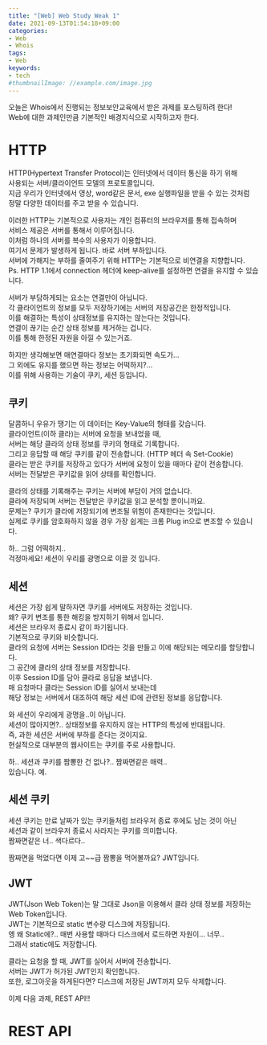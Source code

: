```yaml
---
title: "[Web] Web Study Weak 1"
date: 2021-09-13T01:54:18+09:00
categories:
- Web
- Whois
tags:
- Web
keywords:
- tech
#thumbnailImage: //example.com/image.jpg
---
```


<!--more-->

오늘은 Whois에서 진행되는 정보보안교육에서 받은 과제를 포스팅하려 한다!  
Web에 대한 과제인만큼 기본적인 배경지식으로 시작하고자 한다.  

# HTTP
HTTP(Hypertext Transfer Protocol)는 인터넷에서 데이터 통신을 하기 위해  
사용되는 서버/클라이언트 모델의 프로토콜입니다.  
지금 우리가 인터넷에서 영상, word같은 문서, exe 실행파일을 받을 수 있는 것처럼  
정말 다양한 데이터를 주고 받을 수 있습니다.  

이러한 HTTP는 기본적으로 사용자는 개인 컴퓨터의 브라우저를 통해 접속하며  
서비스 제공은 서버를 통해서 이루어집니다.  
이처럼 하나의 서버를 복수의 사용자가 이용합니다.  
여기서 문제가 발생하게 됩니다. 바로 서버 부하입니다.  
서버에 가해지는 부하를 줄여주기 위해 HTTP는 기본적으로 비연결을 지향합니다.  
Ps. HTTP 1.1에서 connection 헤더에 keep-alive를 설정하면 연결을 유지할 수 있습니다.  

서버가 부담하게되는 요소는 연결만이 아닙니다.  
각 클라이언트의 정보를 모두 저장하기에는 서버의 저장공간은 한정적입니다.  
이를 해결하는 특성이 상태정보를 유지하는 않는다는 것입니다.  
연결이 끊기는 순간 상태 정보를 제거하는 겁니다.  
이를 통해 한정된 자원을 아낄 수 있는거죠.  

하지만 생각해보면 매연결마다 정보는 초기화되면 속도가...  
그 외에도 유지를 했으면 하는 정보는 어떡하지?...  
이를 위해 사용하는 기술이 쿠키, 세션 등입니다.  

## 쿠키

달콤하니 우유가 땡기는 이 데이터는 Key-Value의 형태를 갖습니다.  
클라이언트(이하 클라)는 서버에 요청을 보내었을 때,  
서버는 해당 클라의 상태 정보를 쿠키의 형태로 기록합니다.  
그리고 응답할 때 해당 쿠키를 같이 전송합니다. (HTTP 헤더 속 Set-Cookie)  
클라는 받은 쿠키를 저장하고 있다가 서버에 요청이 있을 때마다 같이 전송합니다.  
서버는 전달받은 쿠키값을 읽어 상태를 확인합니다.  

클라의 상태를 기록해주는 쿠키는 서버에 부담이 거의 없습니다.  
클라에 저장되며 서버는 전달받은 쿠키값을 읽고 분석할 뿐이니까요.  
문제는? 쿠키가 클라에 저장되기에 변조될 위험이 존재한다는 것입니다.  
실제로 쿠키를 암호화하지 않을 경우 가장 쉽게는 크롬 Plug in으로 변조할 수 있습니다.  

하.. 그럼 어떡하지..  
걱정마세요! 세션이 우리를 광명으로 이끌 것 입니다.  

## 세션

세션은 가장 쉽게 말하자면 쿠키를 서버에도 저장하는 것입니다.  
왜? 쿠키 변조를 통한 해킹을 방지하기 위해서 입니다.  
세션은 브라우저 종료시 같이 파기됩니다.  
기본적으로 쿠키와 비슷합니다.  
클라의 요청에 서버는 Session ID라는 것을 만들고 이에 해당되는 메모리를 할당합니다.  
그 공간에 클라의 상태 정보를 저장합니다.  
이후 Session ID를 담아 클라로 응답을 보냅니다.  
매 요청마다 클라는 Session ID를 실어서 보내는데  
해당 정보는 서버에서 대조하여 해당 세션 ID에 관련된 정보를 응답합니다.  

와 세션이 우리에게 광명을..이 아닙니다.  
세션이 많아지면?.. 상태정보를 유지하지 않는 HTTP의 특성에 반대됩니다.  
즉, 과한 세션은 서버에 부하를 준다는 것이지요.  
현실적으로 대부분의 웹사이트는 쿠키를 주로 사용합니다.  

하.. 세션과 쿠키를 짬뽕한 건 없나?.. 짬짜면같은 매력..  
있습니다. 예.

## 세션 쿠키

세션 쿠키는 만료 날짜가 있는 쿠키들처럼 브라우저 종료 후에도 남는 것이 아닌  
세션과 같이 브라우저 종료시 사라지는 쿠키를 의미합니다.  
짬짜면같은 너.. 색다르다..

짬짜면을 먹었다면 이제 고~~급 짬뽕을 먹어볼까요? JWT입니다.

## JWT

JWT(Json Web Token)는 말 그대로 Json을 이용해서 클라 상태 정보를 저장하는 Web Token입니다.  
JWT는 기본적으로 static 변수랑 디스크에 저장됩니다.  
엥 왜 Static에?.. 매번 사용할 때마다 디스크에서 로드하면 자원이... 너무..  
그래서 static에도 저장합니다.  

클라는 요청을 할 때, JWT를 실어서 서버에 전송합니다.  
서버는 JWT가 허가된 JWT인지 확인합니다.  
또한, 로그아웃을 하게된다면? 디스크에 저장된 JWT까지 모두 삭제합니다.  

이제 다음 과제, REST API!!

# REST API


